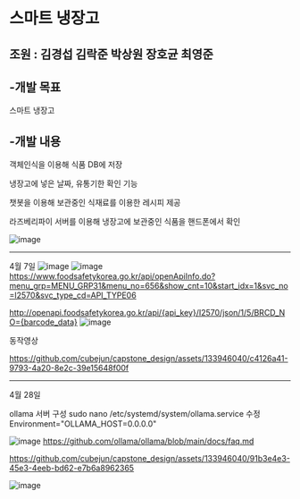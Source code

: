 # 스마트 냉장고
## 조원 : 김경섭 김락준 박상원 장호균 최영준
## -개발 목표
스마트 냉장고
## -개발 내용
객체인식을 이용해 식품 DB에 저장

냉장고에 넣은 날짜, 유통기한 확인 기능

챗봇을 이용해 보관중인 식재료를 이용한 레시피 제공

라즈베리파이 서버를 이용해 냉장고에 보관중인 식품을 핸드폰에서 확인




![image](https://github.com/cubejun/capstone_design/assets/133946040/8f79bcb8-846f-4ac1-82cb-59325de95391)


----------------------------------------------------------------------------------------------------------------
4월 7일
![image](https://github.com/cubejun/capstone_design/assets/133946040/f8bd1b22-9b58-4da4-bc4b-ce2097b0458d)
![image](https://github.com/cubejun/capstone_design/assets/133946040/2483f560-f580-4110-9290-29c26e3a240c)
https://www.foodsafetykorea.go.kr/api/openApiInfo.do?menu_grp=MENU_GRP31&menu_no=656&show_cnt=10&start_idx=1&svc_no=I2570&svc_type_cd=API_TYPE06

http://openapi.foodsafetykorea.go.kr/api/{api_key}/I2570/json/1/5/BRCD_NO={barcode_data}
![image](https://github.com/cubejun/capstone_design/assets/133946040/9d2e6a4a-32d9-4b0f-837a-a4d45e25259e)

동작영상


https://github.com/cubejun/capstone_design/assets/133946040/c4126a41-9793-4a20-8e2c-39e15648f00f

----------------------------------------------------------------------------------------------------------------------

4월 28일

ollama 서버 구성
sudo nano /etc/systemd/system/ollama.service
수정 Environment="OLLAMA_HOST=0.0.0.0"

![image](https://github.com/cubejun/capstone_design/assets/133946040/aeb036d1-72f1-4b45-b19f-d29334712eb0)
https://github.com/ollama/ollama/blob/main/docs/faq.md



https://github.com/cubejun/capstone_design/assets/133946040/91b3e4e3-45e3-4eeb-bd62-e7b6a8962365



![image](https://github.com/cubejun/capstone_design/assets/133946040/b5129dd4-e49b-43b2-8330-670a8ae09099)
